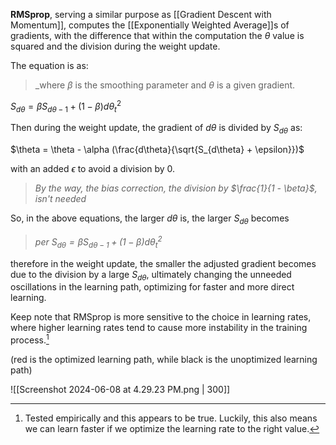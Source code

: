 **RMSprop**, serving a similar purpose as [[Gradient Descent with Momentum]], computes the [[Exponentially Weighted Average]]s of gradients, with the difference that within the computation the $\theta$ value is squared and the division during the weight update.

The equation is as:

>_where $\beta$ is the smoothing parameter and $\theta$ is a given gradient.

$S_{d\theta} = \beta S_{d\theta - 1} + (1 - \beta) d\theta_t^2$

Then during the weight update, the gradient of $d\theta$ is divided by $S_{d\theta}$ as:

$\theta = \theta - \alpha (\frac{d\theta}{\sqrt{S_{d\theta} + \epsilon}})$

with an added $\epsilon$ to avoid a division by $0$.

> _By the way, the bias correction, the division by $\frac{1}{1 - \beta}$, isn't needed_

So, in the above equations, the larger $d\theta$ is, the larger $S_{d\theta}$ becomes

> _per $S_{d\theta} = \beta S_{d\theta - 1} + (1 - \beta) d\theta_t^2$_

therefore in the weight update, the smaller the adjusted gradient becomes due to the division by a large $S_{d\theta}$, ultimately changing the unneeded oscillations in the learning path, optimizing for faster and more direct learning.

Keep note that RMSprop is more sensitive to the choice in learning rates, where higher learning rates tend to cause more instability in the training process.[^1]

(red is the optimized learning path, while black is the unoptimized learning path)

![[Screenshot 2024-06-08 at 4.29.23 PM.png | 300]]

[^1]: Tested empirically and this appears to be true. Luckily, this also means we can learn faster if we optimize the learning rate to the right value.